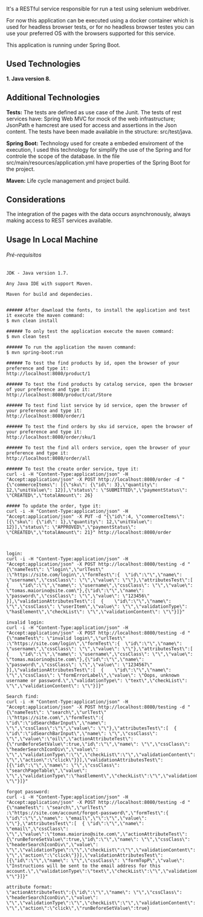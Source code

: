 It's a RESTful service responsible for run a test using selenium webdriver.

For now this application can be executed using a docker container which is used for headless browser tests, or for no headless browser testes you can use your preferred OS with the browsers supported for this service.

This application is running under Spring Boot.


## Used Technologies

**1. Java version 8.**

## Additional Technologies

**Tests:** The tests are defined as use case of the Junit. The tests of rest services have: Spring Web MVC for mock of the web infrastructure; JsonPath e hamcrest are used for access and assertions in the Json content. The tests have been made available in the structure: src/test/java.

**Spring Boot:** Technology used for create a embeded enviroment of the execution, I used this technology for simplify the use of the Spring and for controle the scope of the database. In the file src/main/resources/application.yml have properties of the Spring Boot for the project.

**Maven:** Life cycle management and project build.

## Considerations

The integration of the pages with the data occurs asynchronously, always making access to REST services available.

## Usage In Local Machine

###### Pré-requisitos
```
JDK - Java version 1.7.

Any Java IDE with support Maven.

Maven for build and dependecies.


###### After download the fonts, to install the application and test it execute the maven command:
$ mvn clean install

###### To only test the application execute the maven command:
$ mvn clean test

###### To run the application the maven command:
$ mvn spring-boot:run

###### To test the find products by id, open the browser of your preference and type it:
http://localhost:8080/product/1

###### To test the find products by catalog service, open the browser of your preference and type it:
http://localhost:8080/product/cat/Store

###### To test find list service by id service, open the browser of your preference and type it:
http://localhost:8080/order/1

###### To test the find orders by sku id service, open the browser of your preference and type it:
http://localhost:8080/order/sku/1

###### To test the find all orders service, open the browser of your preference and type it:
http://localhost:8080/order/all

###### To test the create order service, tpye it:
curl -i -H "Content-Type:application/json" -H "Accept:application/json" -X POST http://localhost:8080/order -d "{\"commerceItems\": [{\"sku\": {\"id\": 3},\"quantity\": 12,\"unitValue\": 12}],\"status\": \"SUBMITTED\",\"paymentStatus\": \"CREATED\",\"totalAmount\": 26}

##### To update the order, type it:
curl -i -H "Content-Type:application/json" -H "Accept:application/json" -X PUT -d "{\"id\":4, \"commerceItems\": [{\"sku\": {\"id\": 1},\"quantity\": 12,\"unitValue\": 12}],\"status\": \"APPROVED\",\"paymentStatus\": \"CREATED\",\"totalAmount\": 21}" http://localhost:8080/order



login:
curl -i -H "Content-Type:application/json" -H "Accept:application/json" -X POST http://localhost:8080/testing -d "{\"nameTest\": \"login\",\"urlTest\" :\"https://site.com/login\",\"formTest\":{  \"id\":\"\",\"name\": \"username\",\"cssClass\": \"\",\"value\": \"\"},\"attributesTest\":[  {    \"id\":\"\",\"name\": \"username\",\"cssClass\": \"\",\"value\": \"tomas.maiorino@site.com\"},{\"id\":\"\",\"name\": \"password\",\"cssClass\": \"\",\"value\": \"123456\"  }],\"validationAttributesTest\":[  {    \"id\":\"\",\"name\": \"\",\"cssClass\": \"userItem\",\"value\": \"\",\"validationType\": \"hasElement\",\"checkList\": \"\",\"validationContent\": \"\"}]}"

invalid login:
curl -i -H "Content-Type:application/json" -H "Accept:application/json" -X POST http://localhost:8080/testing -d "{\"nameTest\": \"invalid login\",\"urlTest\" :\"https://site.com/login\",\"formTest\":{  \"id\":\"\",\"name\": \"username\",\"cssClass\": \"\",\"value\": \"\"},\"attributesTest\":[  {    \"id\":\"\",\"name\": \"username\",\"cssClass\": \"\",\"value\": \"tomas.maiorino@site.com\"},{\"id\":\"\",\"name\": \"password\",\"cssClass\": \"\",\"value\": \"1234567\"  }],\"validationAttributesTest\":[  {    \"id\":\"\",\"name\": \"\",\"cssClass\": \"formErrorLabel\",\"value\": \"Oops, unknown username or password.\",\"validationType\": \"text\",\"checkList\": \"\",\"validationContent\": \"\"}]}"

Search find:
curl -i -H "Content-Type:application/json" -H "Accept:application/json" -X POST http://localhost:8080/testing -d "{\"nameTest\": \"search\",\"urlTest\" :\"https://site.com\",\"formTest\":{  \"id\":\"idSearchBarInput\",\"name\": \"\",\"cssClass\":\"\",\"value\": \"\"},\"attributesTest\":[  { \"id\":\"idSearchBarInput\",\"name\": \"\",\"cssClass\": \"\",\"value\":\"oil\",\"actionAttributeTest\":{\"runBeforeSetValue\":true,\"id\":\"\",\"name\": \"\",\"cssClass\": \"headerSearchIconDiv\",\"value\": \"\",\"validationType\":\"\",\"checkList\":\"\",\"validationContent\": \"\",\"action\":\"click\"}}],\"validationAttributesTest\":[{\"id\":\"\",\"name\": \"\",\"cssClass\": \"searchPageTable\",\"value\": \"\",\"validationType\":\"hasElement\",\"checkList\":\"\",\"validationContent\": \"\"}]}"

forgot password:
curl -i -H "Content-Type:application/json" -H "Accept:application/json" -X POST http://localhost:8080/testing -d "{\"nameTest\": \"search\",\"urlTest\" :\"https://site.com/account/forgot-password\",\"formTest\":{  \"id\":\"\",\"name\": \"email\",\"\":\"\",\"value\": \"\"},\"attributesTest\":[  { \"id\":\"\",\"name\": \"email\",\"cssClass\": \"\",\"value\":\"tomas.maiorino@site.com\",\"actionAttributeTest\":{\"runBeforeSetValue\":true,\"id\":\"\",\"name\": \"\",\"cssClass\": \"headerSearchIconDiv\",\"value\": \"\",\"validationType\":\"\",\"checkList\":\"\",\"validationContent\": \"\",\"action\":\"click\"}}],\"validationAttributesTest\":[{\"id\":\"\",\"name\": \"\",\"cssClass\": \"formTopP\",\"value\": \"Instructions will be sent to the email address for this account.\",\"validationType\":\"text\",\"checkList\":\"\",\"validationContent\": \"\"}]}"

attribute format:
\"actionAttributeTest\":{\"id\":\"\",\"name\": \"\",\"cssClass\": \"headerSearchIconDiv\",\"value\": \"\",\"validationType\":\"\",\"checkList\":\"\",\"validationContent\": \"\",\"action\":\"click\",\"runBeforeSetValue\":true}
